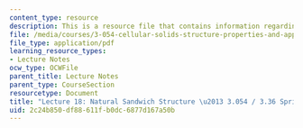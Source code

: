 ```yaml
---
content_type: resource
description: This is a resource file that contains information regarding lecture 18.
file: /media/courses/3-054-cellular-solids-structure-properties-and-applications-spring-2015/2c24b850df88611fb0dc6877d167a50b_MIT3_054_S15_L18_Nat.pdf
file_type: application/pdf
learning_resource_types:
- Lecture Notes
ocw_type: OCWFile
parent_title: Lecture Notes
parent_type: CourseSection
resourcetype: Document
title: "Lecture 18: Natural Sandwich Structure \u2013 3.054 / 3.36 Spring 2015"
uid: 2c24b850-df88-611f-b0dc-6877d167a50b
---
```

